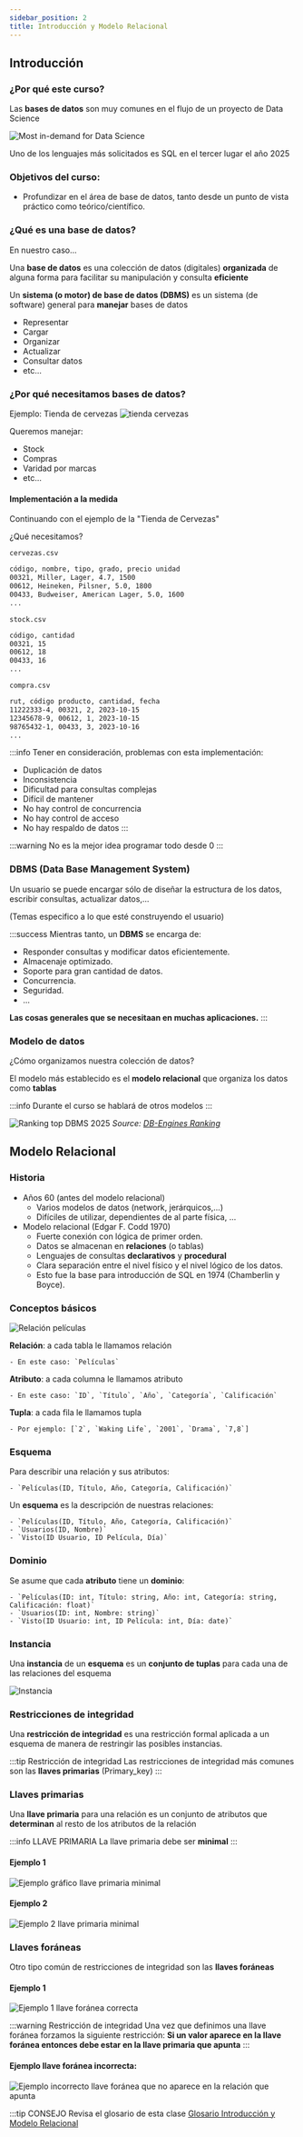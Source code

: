 ```yaml
---
sidebar_position: 2
title: Introducción y Modelo Relacional
---
```


## Introducción

### ¿Por qué este curso?

Las **bases de datos** son muy comunes en el flujo de un proyecto de Data Science

![Most in-demand for Data Science](./img/most-in-demand-data-science.png)

Uno de los lenguajes más solicitados es SQL en el tercer lugar el año 2025

### Objetivos del curso:

- Profundizar en el área de base de datos, tanto desde un punto de vista práctico como teórico/científico.

### ¿Qué es una base de datos?

En nuestro caso...

Una **base de datos** es una colección de datos (digitales) **organizada** de alguna forma para facilitar su manipulación y consulta **eficiente**

Un **sistema (o motor) de base de datos (DBMS)** es un sistema (de software) general para **manejar** bases de datos

- Representar
- Cargar
- Organizar
- Actualizar
- Consultar datos
- etc...

### ¿Por qué necesitamos bases de datos?

Ejemplo: Tienda de cervezas
![tienda cervezas](./img/muchas-cervezas.png)

Queremos manejar:

- Stock
- Compras
- Varidad por marcas
- etc...

#### Implementación a la medida

Continuando con el ejemplo de la "Tienda de Cervezas"

¿Qué necesitamos?

`cervezas.csv`

```bash
código, nombre, tipo, grado, precio unidad
00321, Miller, Lager, 4.7, 1500
00612, Heineken, Pilsner, 5.0, 1800
00433, Budweiser, American Lager, 5.0, 1600
...
```

`stock.csv`

```bash
código, cantidad
00321, 15
00612, 18
00433, 16
...
```

`compra.csv`

```bash
rut, código producto, cantidad, fecha
11222333-4, 00321, 2, 2023-10-15
12345678-9, 00612, 1, 2023-10-15
98765432-1, 00433, 3, 2023-10-16
...
```

:::info
Tener en consideración, problemas con esta implementación:

- Duplicación de datos
- Inconsistencia
- Dificultad para consultas complejas
- Difícil de mantener
- No hay control de concurrencia
- No hay control de acceso
- No hay respaldo de datos
  :::

:::warning
No es la mejor idea programar todo desde 0
:::

### DBMS (Data Base Management System)

Un usuario se puede encargar sólo de diseñar la estructura de los datos, escribir consultas, actualizar datos,...

(Temas especifico a lo que esté construyendo el usuario)

:::success
Mientras tanto, un **DBMS** se encarga de:

- Responder consultas y modificar datos eficientemente.
- Almacenaje optimizado.
- Soporte para gran cantidad de datos.
- Concurrencia.
- Seguridad.
- ...

**Las cosas generales que se necesitaan en muchas aplicaciones.**
:::

### Modelo de datos

¿Cómo organizamos nuestra colección de datos?

El modelo más establecido es el **modelo relacional** que organiza los datos como **tablas**

:::info
Durante el curso se hablará de otros modelos
:::

![Ranking top DBMS 2025](./img/ranking-top-dbms.png)
_Source: [DB-Engines Ranking](https://db-engines.com/en/ranking)_

## Modelo Relacional

### Historia

- Años 60 (antes del modelo relacional)
  - Varios modelos de datos (network, jerárquicos,...)
  - Difíciles de utilizar, dependientes de al parte física, ...
- Modelo relacional (Edgar F. Codd 1970)
  - Fuerte conexión con lógica de primer orden.
  - Datos se almacenan en **relaciones** (o tablas)
  - Lenguajes de consultas **declarativos** y **procedural**
  - Clara separación entre el nivel físico y el nivel lógico de los datos.
  - Esto fue la base para introducción de SQL en 1974 (Chamberlin y Boyce).

### Conceptos básicos

![Relación películas](./img/relacion-peliculas.png)

**Relación**: a cada tabla le llamamos relación

    - En este caso: `Películas`

**Atributo**: a cada columna le llamamos atributo

    - En este caso: `ID`, `Título`, `Año`, `Categoría`, `Calificación`

**Tupla**: a cada fila le llamamos tupla

    - Por ejemplo: [`2`, `Waking Life`, `2001`, `Drama`, `7,8`]

### Esquema

Para describir una relación y sus atributos:

    - `Películas(ID, Título, Año, Categoría, Calificación)`

Un **esquema** es la descripción de nuestras relaciones:

    - `Películas(ID, Título, Año, Categoría, Calificación)`
    - `Usuarios(ID, Nombre)`
    - `Visto(ID Usuario, ID Película, Día)`

### Dominio

Se asume que cada **atributo** tiene un **dominio**:

    - `Películas(ID: int, Título: string, Año: int, Categoría: string, Calificación: float)`
    - `Usuarios(ID: int, Nombre: string)`
    - `Visto(ID Usuario: int, ID Película: int, Día: date)`

### Instancia

Una **instancia** de un **esquema** es un **conjunto de tuplas** para cada una de las relaciones del esquema

![Instancia](./img/instancia.png)

### Restricciones de integridad

Una **restricción de integridad** es una restricción formal aplicada a un esquema de manera de restringir las posibles instancias.

:::tip Restricción de integridad
Las restricciones de integridad más comunes son las **llaves primarias** (Primary_key)
:::

### Llaves primarias

Una **llave primaria** para una relación es un conjunto de atributos que **determinan** al resto de los atributos de la relación

:::info LLAVE PRIMARIA
La llave primaria debe ser **minimal**
:::

#### Ejemplo 1

![Ejemplo gráfico llave primaria minimal](./img/ejemplo-llaveprimaria.png)

#### Ejemplo 2

![Ejemplo 2 llave primaria minimal](./img/ejemplo2-llaveprimaria.png)

### Llaves foráneas

Otro tipo común de restricciones de integridad son las **llaves foráneas**

#### Ejemplo 1

![Ejemplo 1 llave foránea correcta](./img/ejemplo-correcto-llave-foranea.png)

:::warning Restricción de integridad
Una vez que definimos una llave foránea forzamos la siguiente restricción:
**Si un valor aparece en la llave foránea entonces debe estar en la llave primaria que apunta**
:::

#### Ejemplo llave foránea incorrecta:

![Ejemplo incorrecto llave foránea que no aparece en la relación que apunta](./img/ejemplo-incorrecto-llave-foranea.png)

:::tip CONSEJO
Revisa el glosario de esta clase [Glosario Introducción y Modelo Relacional](./glosary.md#clase-1---introducci%C3%B3n-y-modelo-relacional)
